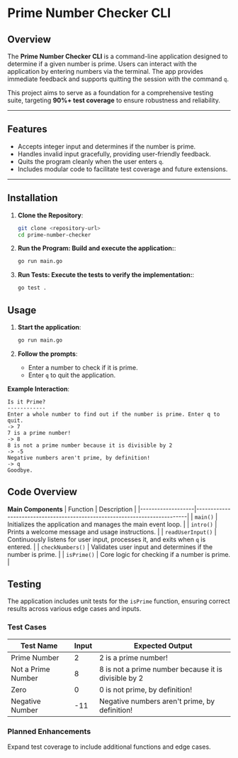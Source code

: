 # **Prime Number Checker CLI**

## **Overview**

The **Prime Number Checker CLI** is a command-line application designed to determine if a given number is prime. Users can interact with the application by entering numbers via the terminal. The app provides immediate feedback and supports quitting the session with the command `q`.

This project aims to serve as a foundation for a comprehensive testing suite, targeting **90%+ test coverage** to ensure robustness and reliability.

---

## **Features**

- Accepts integer input and determines if the number is prime.
- Handles invalid input gracefully, providing user-friendly feedback.
- Quits the program cleanly when the user enters `q`.
- Includes modular code to facilitate test coverage and future extensions.

---

## **Installation**

1. **Clone the Repository**:

   ```bash
   git clone <repository-url>
   cd prime-number-checker

   ```

2. **Run the Program: Build and execute the application:**:

   ```bash
   go run main.go
   ```

3. **Run Tests: Execute the tests to verify the implementation:**:

   ```bash
   go test .

   ```

## **Usage**

1. **Start the application**:

   ```bash
   go run main.go
   ```

2. **Follow the prompts**:
   - Enter a number to check if it is prime.
   - Enter `q` to quit the application.

**Example Interaction**:

```
Is it Prime?
------------
Enter a whole number to find out if the number is prime. Enter q to quit.
-> 7
7 is a prime number!
-> 8
8 is not a prime number because it is divisible by 2
-> -5
Negative numbers aren't prime, by definition!
-> q
Goodbye.

```

## **Code Overview**

**Main Components**
| Function | Description |
|-------------------|---------------------------------------------------------------------------|
| `main()` | Initializes the application and manages the main event loop. |
| `intro()` | Prints a welcome message and usage instructions. |
| `readUserInput()` | Continuously listens for user input, processes it, and exits when `q` is entered. |
| `checkNumbers()` | Validates user input and determines if the number is prime. |
| `isPrime()` | Core logic for checking if a number is prime. |

## **Testing**

The application includes unit tests for the `isPrime` function, ensuring correct results across various edge cases and inputs.

### **Test Cases**

| Test Name          | Input | Expected Output                                      |
| ------------------ | ----- | ---------------------------------------------------- |
| Prime Number       | 2     | 2 is a prime number!                                 |
| Not a Prime Number | 8     | 8 is not a prime number because it is divisible by 2 |
| Zero               | 0     | 0 is not prime, by definition!                       |
| Negative Number    | -11   | Negative numbers aren't prime, by definition!        |

### **Planned Enhancements**

Expand test coverage to include additional functions and edge cases.
